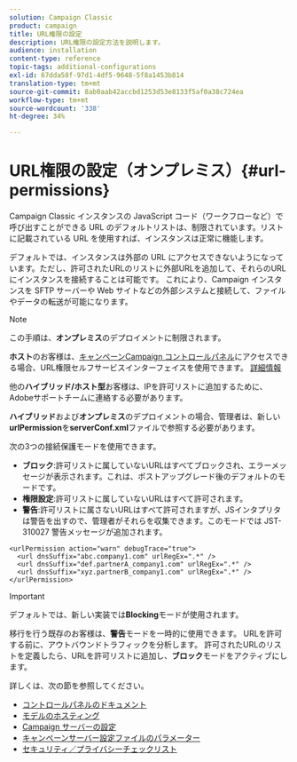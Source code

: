 ```yaml
---
solution: Campaign Classic
product: campaign
title: URL権限の設定
description: URL権限の設定方法を説明します。
audience: installation
content-type: reference
topic-tags: additional-configurations
exl-id: 67dda58f-97d1-4df5-9648-5f8a1453b814
translation-type: tm+mt
source-git-commit: 8ab0aab42accbd1253d53e8133f5af0a38c724ea
workflow-type: tm+mt
source-wordcount: '338'
ht-degree: 34%

---
```



# URL権限の設定（オンプレミス）{#url-permissions}

Campaign Classic インスタンスの JavaScript コード（ワークフローなど）で呼び出すことができる URL のデフォルトリストは、制限されています。リストに記載されている URL を使用すれば、インスタンスは正常に機能します。

デフォルトでは、インスタンスは外部の URL にアクセスできないようになっています。ただし、許可されたURLのリストに外部URLを追加して、それらのURLにインスタンスを接続することは可能です。 これにより、Campaign インスタンスを SFTP サーバーや Web サイトなどの外部システムと接続して、ファイルやデータの転送が可能になります。

>[!NOTE]
>
>この手順は、**オンプレミス**&#x200B;のデプロイメントに制限されます。
>
>**ホスト**&#x200B;のお客様は、[キャンペーンCampaign コントロールパネル](https://experienceleague.adobe.com/docs/control-panel/using/control-panel-home.html?lang=ja)にアクセスできる場合、URL権限セルフサービスインターフェイスを使用できます。 [詳細情報](https://experienceleague.adobe.com/docs/control-panel/using/instances-settings/url-permissions.html)
>
>他の&#x200B;**ハイブリッド/ホスト型**&#x200B;お客様は、IPを許可リストに追加するために、Adobeサポートチームに連絡する必要があります。


**ハイブリッド**&#x200B;および&#x200B;**オンプレミス**&#x200B;のデプロイメントの場合、管理者は、新しい&#x200B;**urlPermission**&#x200B;を&#x200B;**serverConf.xml**&#x200B;ファイルで参照する必要があります。


次の3つの接続保護モードを使用できます。

* **ブロック**:許可リストに属していないURLはすべてブロックされ、エラーメッセージが表示されます。これは、ポストアップグレード後のデフォルトのモードです。
* **権限設定**:許可リストに属していないURLはすべて許可されます。
* **警告**:許可リストに属さないURLはすべて許可されますが、JSインタプリタは警告を出すので、管理者がそれらを収集できます。このモードでは JST-310027 警告メッセージが追加されます。

```
<urlPermission action="warn" debugTrace="true">
  <url dnsSuffix="abc.company1.com" urlRegEx=".*" />
  <url dnsSuffix="def.partnerA_company1.com" urlRegEx=".*" />
  <url dnsSuffix="xyz.partnerB_company1.com" urlRegEx=".*" />
</urlPermission>
```

>[!IMPORTANT]
>
>デフォルトでは、新しい実装では&#x200B;**Blocking**&#x200B;モードが使用されます。
>
>移行を行う既存のお客様は、**警告**&#x200B;モードを一時的に使用できます。 URLを許可する前に、アウトバウンドトラフィックを分析します。 許可されたURLのリストを定義したら、URLを許可リストに追加し、**ブロック**&#x200B;モードをアクティブにします。

詳しくは、次の節を参照してください。

* [コントロールパネルのドキュメント](https://experienceleague.adobe.com/docs/control-panel/using/control-panel-home.html)
* [モデルのホスティング](hosting-models.md)
* [Campaign サーバーの設定](configuring-campaign-server.md)
* [キャンペーンサーバー設定ファイルのパラメーター](the-server-configuration-file.md)
* [セキュリティ／プライバシーチェックリスト](get-started-security-privacy.md)
